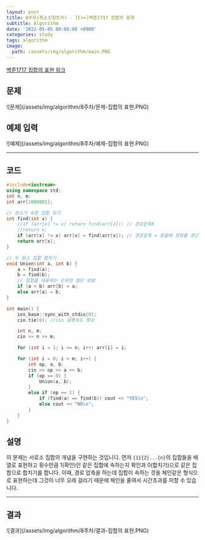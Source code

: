 ```yaml
---
layout: post
title: 8주차(최소신장트리) - [C++]백준1717 집합의 표현
subtitle: Algorithm
date: '2022-05-05 00:00:00 +0900'
categories: study
tags: algorithm
image:
  path: /assets/img/algorithm/main.PNG
---
```


[백준1717 집합의 표현 링크](https://www.acmicpc.net/problem/1717)

<!--more-->

## 문제
![문제](/assets/img/algorithm/8주차/문제-집합의 표현.PNG)

## 예제 입력
![예제](/assets/img/algorithm/8주차/예제-집합의 표현.PNG)

---

## 코드
```cpp
#include<iostream>
using namespace std;
int n, m;
int arr[1000001];

// 원소가 속한 집합 찾기
int find(int x) {
    //if (arr[x] != x) return find(arr[x]); // 경로압축X
    //return x;
    if (arr[x] != x) arr[x] = find(arr[x]); // 경로압축 = 찾을때 정보를 갱신함
    return arr[x];
}

// 두 원소 집합 합치기
void Union(int a, int b) {
    a = find(a);
    b = find(b);
    // 집합을 대표하는 숫자만 일단 보냄
    if (a < b) arr[b] = a;
    else arr[a] = b;
}

int main() {
    ios_base::sync_with_stdio(0);
    cin.tie(0); //cin 실행속도 향상

    int n, m;
    cin >> n >> m;

    for (int i = 1; i <= n; i++) arr[i] = i;

    for (int i = 0; i < m; i++) {
        int op, a, b;
        cin >> op >> a >> b;
        if (op == 0) {
            Union(a, b);
        }
        else if (op == 1) {
            if (find(a) == find(b)) cout << "YES\n";
            else cout << "NO\n";
        }
    }
}
```
## 설명
 이 문제는 서로소 집합의 개념을 구현하는 것입니다.
 먼저 `{1}{2}...{n}`의 집합들을 배열로 표현하고 횟수만큼 1(확인)인 같은 집합에 속하는지 확인과 0(합치기)으로 같은 집합으로 합치기를 합니다. 이때, 경로 압축을 하는데 집합이 속하는 것을 체인같은 형식으로 표현하는데 그것이 너무 오래 걸리기 때문에 체인을 줄여서 시간초과를 피할 수 있습니다.

---

## 결과
![결과](/assets/img/algorithm/8주차/결과-집합의 표현.PNG)